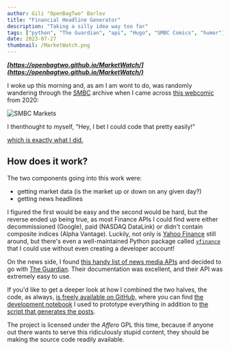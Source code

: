 ```yaml
---
author: Gili "OpenBagTwo" Barlev
title: "Financial Headline Generator"
description: "Taking a silly idea way too far"
tags: ["python", "The Guardian", "api", "Hugo", "SMBC Comics", "humor"]
date: 2023-07-27
thumbnail: /MarketWatch.png
---
```


***[https://openbagtwo.github.io/MarketWatch/](https://openbagtwo.github.io/MarketWatch/)***

I woke up this morning and, as am I am wont to do, was randomly wandering through the [SMBC](https://www.smbc-comics.com) archive
when I came across [this webcomic](https://www.smbc-comics.com/comic/markets) from 2020:

![SMBC Markets](https://www.smbc-comics.com/comics/1592665375-20200620.png)

I thenthought to myself, "Hey, I bet I could code that pretty easily!"

[which is exactly what I did.](https://openbagtwo.github.io/MarketWatch/)


## How does it work?

The two components going into this work were:

- getting market data (is the market up or down on any given day?)
- getting news headlines

I figured the first would be easy and the second would be hard, but the reverse ended up being true,
as most Finance APIs I could find were either decommissioned (Google), paid (NASDAQ DataLink) or
didn't contain composite indices (Alpha Vantage). Luckily, not only is [Yahoo Finance](https://finance.yahoo.com)
still around, but there's even a well-maintained Python package called [`yfinance`](https://aroussi.com/post/python-yahoo-finance)
that I could use without even creating a developer account!

On the news side, I found [this handy list of news media APIs](https://en.wikipedia.org/wiki/List_of_news_media_APIs) and decided to go with
[The Guardian](https://open-platform.theguardian.com/). Their documentation was excellent,
and their API was extremely easy to use.

If you'd like to get a deeper look at how I combined the two halves, the code, as always,
[is freely available on GitHub,](https://github.com/OpenBagTwo/MarketWatch/) where you can find
[the development notebook](https://github.com/OpenBagTwo/MarketWatch/blob/d4a93f49243e5b85f67d649edd1efe0f08e5f97e/Development%20Notebook.ipynb)
I used to prototype everything in addition to [the script that generates the posts](https://github.com/OpenBagTwo/MarketWatch/blob/main/post_generator.py).

The project is licensed under the _Affero_ GPL this time, because if anyone out there
wants to serve this ridiculously stupid content,
they should be making the source code readily available.

